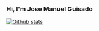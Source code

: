 ### Hi, I'm Jose Manuel Guisado

[![Github stats](https://github-readme-stats.vercel.app/api?username=JoseManuelGuisado&show_icons=true&include_all_commits=true&count_private=true&title_color=fff&icon_color=79ff97&text_color=9f9f9f&bg_color=151515)](https://github.com/JoseManuelGuisado)


<!--
**JoseManuelGuisado/JoseManuelGuisado** is a ✨ _special_ ✨ repository because its `README.md` (this file) appears on your GitHub profile.

Here are some ideas to get you started:

- 🔭 I’m currently working on ...
- 🌱 I’m currently learning ...
- 👯 I’m looking to collaborate on ...
- 🤔 I’m looking for help with ...
- 💬 Ask me about ...
- 📫 How to reach me: ...
- 😄 Pronouns: ...
- ⚡ Fun fact: ...

@see https://midu.dev/como-crear-tu-perfil-de-github-con-readme/
-->

